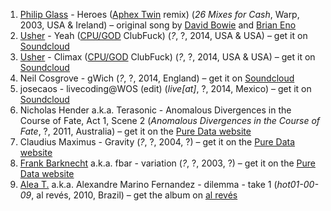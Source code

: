 1. [Philip Glass](http://musicbrainz.org/artist/5ae54dee-4dba-49c0-802a-a3b3b3adfe9b) - Heroes ([Aphex Twin](http://musicbrainz.org/artist/f22942a1-6f70-4f48-866e-238cb2308fbd) remix) (_26 Mixes for Cash_, Warp, 2003, USA & Ireland) – original song by [David Bowie](http://musicbrainz.org/artist/5441c29d-3602-4898-b1a1-b77fa23b8e50) and [Brian Eno](http://musicbrainz.org/artist/ff95eb47-41c4-4f7f-a104-cdc30f02e872)
1. [Usher](http://musicbrainz.org/artist/3414d446-735a-443c-931f-10634f57e5b9) - Yeah ([CPU/GOD](http://musicbrainz.org/artist/c87fbcef-8030-4ed7-a129-fa1d15f38c29) ClubFuck) (_?_, ?, 2014, USA & USA) – get it on [Soundcloud](https://soundcloud.com/sacreddata/usher-yeah-clubfuck?in=sacreddata/sets/clubfucks)
1. [Usher](http://musicbrainz.org/artist/3414d446-735a-443c-931f-10634f57e5b9) - Climax ([CPU/GOD](http://musicbrainz.org/artist/c87fbcef-8030-4ed7-a129-fa1d15f38c29) ClubFuck) (_?_, ?, 2014, USA & USA) – get it on [Soundcloud](https://soundcloud.com/sacreddata/usher-climax-cpu-god-clubfuck)
1. Neil Cosgrove - gWich (_?_, ?, 2014, England) – get it on [Soundcloud](https://soundcloud.com/neil_cosgrove/gwich)
1. josecaos - livecoding@WOS (edit) (_live[at]_, ?, 2014, Mexico) – get it on [Soundcloud](https://soundcloud.com/josecaos/livecoding-at-wos)
1. Nicholas Hender a.k.a. Terasonic - Anomalous Divergences in the Course of Fate, Act 1, Scene 2 (_Anomalous Divergences in the Course of Fate_, ?, 2011, Australia) – get it on the [Pure Data website](http://puredata.info/Members/terasonic)
1. Claudius Maximus - Gravity (_?_, ?, 2004, ?) – get it on the [Pure Data website](http://puredata.info/Members/claudiusmaximus/copyme/gravity/sounds/gravity-20040612-demo.ogg/view)
1. [Frank Barknecht](http://musicbrainz.org/artist/df311e54-70c9-4489-9014-d3679bf03860) a.k.a. fbar - variation (_?_, ?, 2003, ?) – get it on the [Pure Data website](http://puredata.info/Members/fbar/snd/variation.ogg/view)
1. [Alea T.](http://musicbrainz.org/artist/7ee7252f-27f0-4e48-bf5b-8ed61a7521f3) a.k.a. Alexandre Marino Fernandez - dilemma - take 1 (_hot01-00-09_, al revés, 2010, Brazil) – get the album on [al revés](http://alreves.org/releases.php?lang=en&release=alr18)